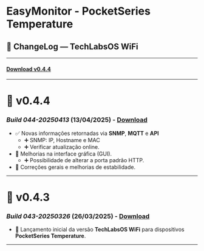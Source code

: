 # EasyMonitor - PocketSeries Temperature

## 📌 ChangeLog — TechLabsOS WiFi

---
#### [Download v0.4.4](https://github.com/nilsonpessim/easymonitor/blob/main/PocketSeries/Temperature/v1/firmware/emptv1-0.4.4-build-044-20250413.bin)

---
# 🔄 v0.4.4
### *Build 044-20250413* (13/04/2025) - [Download](https://github.com/nilsonpessim/easymonitor/blob/main/PocketSeries/Temperature/v1/firmware/emptv1-0.4.4-build-044-20250413.bin)
- ✅ Novas informações retornadas via **SNMP**, **MQTT** e **API**
  - ➕ SNMP: IP, Hostname e MAC
  - ➕ Verificar atualização online.
- 🎨 Melhorias na interface gráfica (GUI).
  -  ➕ Possibilidade de alterar a porta padrão HTTP.
- 🧹 Correções gerais e melhorias de estabilidade.

---
# 🔄 v0.4.3
### *Build 043-20250326* (26/03/2025) - [Download](https://github.com/nilsonpessim/easymonitor/blob/main/PocketSeries/Temperature/v1/firmware/emptv1-0.4.3-build-043-20250326.bin)
- 🚀 Lançamento inicial da versão **TechLabsOS WiFi** para dispositivos **PocketSeries Temperature**.
---
